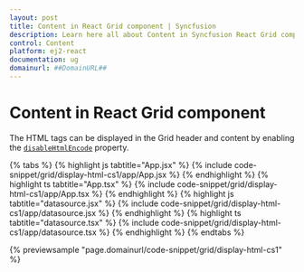 ```yaml
---
layout: post
title: Content in React Grid component | Syncfusion
description: Learn here all about Content in Syncfusion React Grid component of Syncfusion Essential JS 2 and more.
control: Content 
platform: ej2-react
documentation: ug
domainurl: ##DomainURL##
---
```


# Content in React Grid component

The HTML tags can be displayed in the Grid header and content by enabling the [`disableHtmlEncode`](https://ej2.syncfusion.com/angular/documentation/api/grid/column/#disablehtmlencode) property.

{% tabs %}
{% highlight js tabtitle="App.jsx" %}
{% include code-snippet/grid/display-html-cs1/app/App.jsx %}
{% endhighlight %}
{% highlight ts tabtitle="App.tsx" %}
{% include code-snippet/grid/display-html-cs1/app/App.tsx %}
{% endhighlight %}
{% highlight js tabtitle="datasource.jsx" %}
{% include code-snippet/grid/display-html-cs1/app/datasource.jsx %}
{% endhighlight %}
{% highlight ts tabtitle="datasource.tsx" %}
{% include code-snippet/grid/display-html-cs1/app/datasource.tsx %}
{% endhighlight %}
{% endtabs %}

 {% previewsample "page.domainurl/code-snippet/grid/display-html-cs1" %}